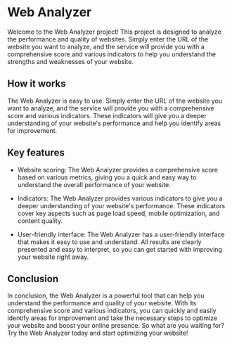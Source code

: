 # Web Analyzer

Welcome to the Web Analyzer project! This project is designed to analyze the performance and quality of websites. Simply enter the URL of the website you want to analyze, and the service will provide you with a comprehensive score and various indicators to help you understand the strengths and weaknesses of your website.

## How it works
The Web Analyzer is easy to use. Simply enter the URL of the website you want to analyze, and the service will provide you with a comprehensive score and various indicators. These indicators will give you a deeper understanding of your website's performance and help you identify areas for improvement.

## Key features
 - Website scoring: The Web Analyzer provides a comprehensive score based on various metrics, giving you a quick and easy way to understand the overall performance of your website.

 - Indicators: The Web Analyzer provides various indicators to give you a deeper understanding of your website's performance. These indicators cover key aspects such as page load speed, mobile optimization, and content quality.

 - User-friendly interface: The Web Analyzer has a user-friendly interface that makes it easy to use and understand. All results are clearly presented and easy to interpret, so you can get started with improving your website right away.

## Conclusion
In conclusion, the Web Analyzer is a powerful tool that can help you understand the performance and quality of your website. With its comprehensive score and various indicators, you can quickly and easily identify areas for improvement and take the necessary steps to optimize your website and boost your online presence. So what are you waiting for? Try the Web Analyzer today and start optimizing your website!



